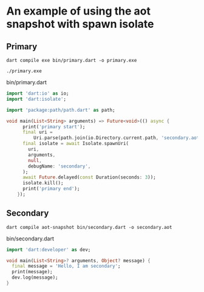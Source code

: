 # An example of using the aot snapshot with spawn isolate

## Primary

``dart compile exe bin/primary.dart -o primary.exe``

``./primary.exe``

bin/primary.dart

```dart
import 'dart:io' as io;
import 'dart:isolate';

import 'package:path/path.dart' as path;

void main(List<String> arguments) => Future<void>(() async {
      print('primary start');
      final uri =
          Uri.parse(path.join(io.Directory.current.path, 'secondary.aot'));
      final isolate = await Isolate.spawnUri(
        uri,
        arguments,
        null,
        debugName: 'secondary',
      );
      await Future.delayed(const Duration(seconds: 3));
      isolate.kill();
      print('primary end');
    });
```

## Secondary

``dart compile aot-snapshot bin/secondary.dart -o secondary.aot``

bin/secondary.dart

```dart
import 'dart:developer' as dev;

void main(List<String>? arguments, Object? message) {
  final message = 'Hello, I am secondary';
  print(message);
  dev.log(message);
}
```
